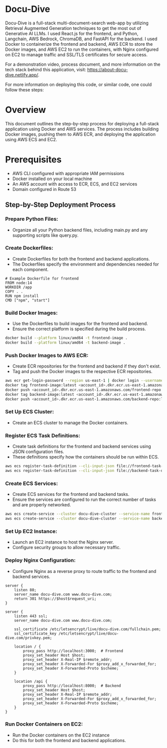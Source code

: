 # Docu-Dive
Docu-Dive is a full-stack multi-document-search web-app by utilizing Retrieval Augmented Generation techniques to get the most out of Generative AI LLMs. I used React.js for the frontend, and Python, Langchain, AWS Bedrock, ChromaDB, and FastAPI for the backend. I used Docker to containerize the frontend and backend, AWS ECR to store the Docker images, and AWS EC2 to run the containers, with Nginx configured on EC2 to manage traffic and SSL/TLS certificates for secure access. 

For a demonstration video, process document, and more information on the tech stack behind this application, visit: https://about-docu-dive.netlify.app/.

For more information on deploying this code, or similar code, one could follow these steps:

# Overview
This document outlines the step-by-step process for deploying a full-stack application using Docker and AWS services. The process includes building Docker images, pushing them to AWS ECR, and deploying the application using AWS ECS and EC2.

# Prerequisites
- AWS CLI configured with appropriate IAM permissions
- Docker installed on your local machine
- An AWS account with access to ECR, ECS, and EC2 services
- Domain configured in Route 53

## Step-by-Step Deployment Process
### Prepare Python Files:
- Organize all your Python backend files, including main.py and any supporting scripts like query.py.
### Create Dockerfiles:
- Create Dockerfiles for both the frontend and backend applications.
- The Dockerfiles specify the environment and dependencies needed for each component.
```docker
# Example Dockerfile for frontend
FROM node:14
WORKDIR /app
COPY . .
RUN npm install
CMD ["npm", "start"]
```


### Build Docker Images:
- Use the Dockerfiles to build images for the frontend and backend.
- Ensure the correct platform is specified during the build process.
```bash
docker build --platform linux/amd64 -t frontend-image .
docker build --platform linux/amd64 -t backend-image .
```
### Push Docker Images to AWS ECR:
- Create ECR repositories for the frontend and backend if they don't exist.
- Tag and push the Docker images to the respective ECR repositories.
```bash
aws ecr get-login-password --region us-east-1 | docker login --username AWS --password-stdin <account_id>.dkr.ecr.us-east-1.amazonaws.com
docker tag frontend-image:latest <account_id>.dkr.ecr.us-east-1.amazonaws.com/frontend-repo:latest
docker push <account_id>.dkr.ecr.us-east-1.amazonaws.com/frontend-repo:latest
docker tag backend-image:latest <account_id>.dkr.ecr.us-east-1.amazonaws.com/backend-repo:latest
docker push <account_id>.dkr.ecr.us-east-1.amazonaws.com/backend-repo:latest
```
### Set Up ECS Cluster:
- Create an ECS cluster to manage the Docker containers.
### Register ECS Task Definitions:
- Create task definitions for the frontend and backend services using JSON configuration files.
- These definitions specify how the containers should be run within ECS.
```bash
aws ecs register-task-definition --cli-input-json file://frontend-task-definition.json
aws ecs register-task-definition --cli-input-json file://backend-task-definition.json
```
### Create ECS Services:
- Create ECS services for the frontend and backend tasks.
- Ensure the services are configured to run the correct number of tasks and are properly networked.
```bash
aws ecs create-service --cluster docu-dive-cluster --service-name frontend-service --task-definition frontend-task --desired-count 1 --launch-type FARGATE
aws ecs create-service --cluster docu-dive-cluster --service-name backend-service --task-definition backend-task --desired-count 1 --launch-type FARGATE
```
### Set Up EC2 Instance:
- Launch an EC2 instance to host the Nginx server.
- Configure security groups to allow necessary traffic.
### Deploy Nginx Configuration:
- Configure Nginx as a reverse proxy to route traffic to the frontend and backend services.
```nginx
server {
    listen 80;
    server_name docu-dive.com www.docu-dive.com;
    return 301 https://$host$request_uri;
}

server {
    listen 443 ssl;
    server_name docu-dive.com www.docu-dive.com;

    ssl_certificate /etc/letsencrypt/live/docu-dive.com/fullchain.pem;
    ssl_certificate_key /etc/letsencrypt/live/docu-dive.com/privkey.pem;

    location / {
        proxy_pass http://localhost:3000;  # Frontend
        proxy_set_header Host $host;
        proxy_set_header X-Real-IP $remote_addr;
        proxy_set_header X-Forwarded-For $proxy_add_x_forwarded_for;
        proxy_set_header X-Forwarded-Proto $scheme;
    }

    location /api {
        proxy_pass http://localhost:8000;  # Backend
        proxy_set_header Host $host;
        proxy_set_header X-Real-IP $remote_addr;
        proxy_set_header X-Forwarded-For $proxy_add_x_forwarded_for;
        proxy_set_header X-Forwarded-Proto $scheme;
    }
}
```
### Run Docker Containers on EC2:
- Run the Docker containers on the EC2 instance
- Do this for both the frontend and backend applications.
